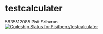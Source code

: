 # testcalculater
5835512085 Pisit Sriharan </br>
[![Codeship Status for Pisitbenz/testcalculater](https://app.codeship.com/projects/e3ea16f0-ef54-0137-fe17-7277e561ee56/status?branch=master)](https://app.codeship.com/projects/375370)
